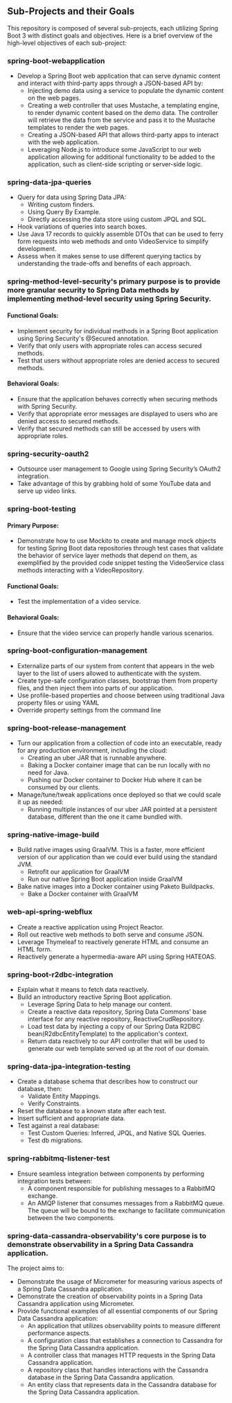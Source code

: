 ## Sub-Projects and their Goals

This repository is composed of several sub-projects, each utilizing Spring Boot 3 with distinct goals and objectives. Here is a brief overview of the high-level objectives of each sub-project:

### spring-boot-webapplication
- Develop a Spring Boot web application that can serve dynamic content and interact with third-party apps through a JSON-based API by:
  - Injecting demo data using a service to populate the dynamic content on the web pages.
  - Creating a web controller that uses Mustache, a templating engine, to render dynamic content based on the demo data. The controller will retrieve the data from the service and pass it to the Mustache templates to render the web pages.
  - Creating a JSON-based API that allows third-party apps to interact with the web application.
  - Leveraging Node.js to introduce some JavaScript to our web application allowing for additional functionality to be added to the application, such as client-side scripting or server-side logic.

### spring-data-jpa-queries
- Query for data using Spring Data JPA:
  - Writing custom finders.
  - Using Query By Example.
  - Directly accessing the data store using custom JPQL and SQL.
- Hook variations of queries into search boxes.
- Use Java 17 records to quickly assemble DTOs that can be used to ferry form requests into web methods and onto VideoService to simplify development.
- Assess when it makes sense to use different querying tactics by understanding the trade-offs and benefits of each approach.

### spring-method-level-security's primary purpose is to provide more granular security to Spring Data methods by implementing method-level security using Spring Security.
#### Functional Goals:
- Implement security for individual methods in a Spring Boot application using Spring Security's @Secured annotation.
- Verify that only users with appropriate roles can access secured methods.
- Test that users without appropriate roles are denied access to secured methods.

#### Behavioral Goals:
- Ensure that the application behaves correctly when securing methods with Spring Security.
- Verify that appropriate error messages are displayed to users who are denied access to secured methods.
- Verify that secured methods can still be accessed by users with appropriate roles.

### spring-security-oauth2
- Outsource user management to Google using Spring Security’s OAuth2 integration.
- Take advantage of this by grabbing hold of some YouTube data and serve up video links.

### spring-boot-testing

#### Primary Purpose:
- Demonstrate how to use Mockito to create and manage mock objects for testing Spring Boot data repositories through test cases that validate the behavior of service layer methods that depend on them, as exemplified by the provided code snippet testing the VideoService class methods interacting with a VideoRepository.

#### Functional Goals:
- Test the implementation of a video service.

#### Behavioral Goals:
- Ensure that the video service can properly handle various scenarios.

### spring-boot-configuration-management
- Externalize parts of our system from content that appears in the web layer to the list of users allowed to authenticate with the system.
- Create type-safe configuration classes, bootstrap them from property files, and then inject them into parts of our application.
- Use profile-based properties and choose between using traditional Java property files or using YAML
- Override property settings from the command line

### spring-boot-release-management
- Turn our application from a collection of code into an executable, ready for any production environment, including the cloud:
  - Creating an uber JAR that is runnable anywhere.
  - Baking a Docker container image that can be run locally with no need for Java.
  - Pushing our Docker container to Docker Hub where it can be consumed by our clients.
- Manage/tune/tweak applications once deployed so that we could scale it up as needed:
  - Running multiple instances of our uber JAR pointed at a persistent database, different than the one it came bundled with.

### spring-native-image-build
- Build native images using GraalVM. This is a faster, more efficient version of our application than we could ever build using the standard JVM.
  - Retrofit our application for GraalVM
  - Run our native Spring Boot application inside GraalVM
- Bake native images into a Docker container using Paketo Buildpacks.
  - Bake a Docker container with GraalVM

### web-api-spring-webflux
- Create a reactive application using Project Reactor.
- Roll out reactive web methods to both serve and consume JSON.
- Leverage Thymeleaf to reactively generate HTML and consume an HTML form.
- Reactively generate a hypermedia-aware API using Spring HATEOAS.

### spring-boot-r2dbc-integration
- Explain what it means to fetch data reactively.
- Build an introductory reactive Spring Boot application.
  - Leverage Spring Data to help manage our content.
  - Create a reactive data repository, Spring Data Commons’ base interface for any reactive repository, ReactiveCrudRepository.
  - Load test data by injecting a copy of our Spring Data R2DBC bean(R2dbcEntityTemplate) to the application's context.
  - Return data reactively to our API controller that will be used to generate our web template served up at the root of our domain.

### spring-data-jpa-integration-testing
- Create a database schema that describes how to construct our database, then:
  - Validate Entity Mappings.
  - Verify Constraints.
- Reset the database to a known state after each test.
- Insert sufficient and appropriate data.
- Test against a real database:
  - Test Custom Queries: Inferred, JPQL, and Native SQL Queries.
  - Test db migrations.

### spring-rabbitmq-listener-test
- Ensure seamless integration between components by performing integration tests between:
  - A component responsible for publishing messages to a RabbitMQ exchange.
  - An AMQP listener that consumes messages from a RabbitMQ queue. The queue will be bound to the exchange to facilitate communication between the two components.

### spring-data-cassandra-observability's core purpose is to demonstrate observability in a Spring Data Cassandra application.
The project aims to:
- Demonstrate the usage of Micrometer for measuring various aspects of a Spring Data Cassandra application.
- Demonstrate the creation of observability points in a Spring Data Cassandra application using Micrometer.
- Provide functional examples of all essential components of our Spring Data Cassandra application:
  - An application that utilizes observability points to measure different performance aspects.
  - A configuration class that establishes a connection to Cassandra for the Spring Data Cassandra application.
  - A controller class that manages HTTP requests in the Spring Data Cassandra application.
  - A repository class that handles interactions with the Cassandra database in the Spring Data Cassandra application.
  - An entity class that represents data in the Cassandra database for the Spring Data Cassandra application.